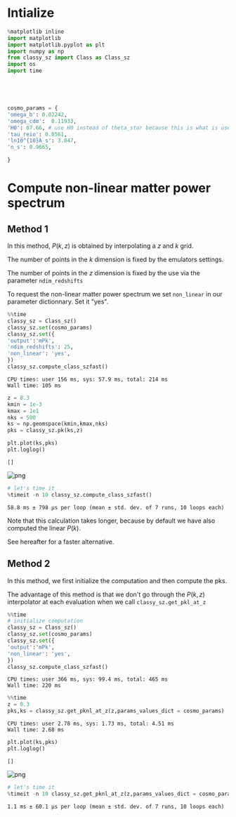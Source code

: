 # Intialize


```python
%matplotlib inline
import matplotlib
import matplotlib.pyplot as plt
import numpy as np
from classy_sz import Class as Class_sz
import os
import time





cosmo_params = {
'omega_b': 0.02242,
'omega_cdm':  0.11933,
'H0': 67.66, # use H0 instead of theta_star because this is what is used by the emulators and to avoid any ambiguity when comparing with camb. 
'tau_reio': 0.0561,
'ln10^{10}A_s': 3.047,
'n_s': 0.9665,

}


```

# Compute non-linear matter power spectrum

## Method 1

In this method, $P(k,z)$ is obtained by interpolating a $z$ and $k$ grid. 

The number of points in the $k$ dimension is fixed by the emulators settings. 

The number of points in the $z$ dimension is fixed by the use via the parameter `ndim_redshifts`

To request the non-linear matter power spectrum we set `non_linear` in our parameter dictionnary. Set it "yes". 


```python
%%time 
classy_sz = Class_sz()
classy_sz.set(cosmo_params)
classy_sz.set({
'output':'mPk',
'ndim_redshifts': 25,
'non_linear': 'yes',
})
classy_sz.compute_class_szfast()
```

    CPU times: user 156 ms, sys: 57.9 ms, total: 214 ms
    Wall time: 105 ms



```python
z = 8.3
kmin = 1e-3
kmax = 1e1
nks = 500
ks = np.geomspace(kmin,kmax,nks)
pks = classy_sz.pk(ks,z)
```


```python
plt.plot(ks,pks)
plt.loglog()
```




    []




    
![png](output_6_1.png)
    



```python
# let's time it
%timeit -n 10 classy_sz.compute_class_szfast()
```

    58.8 ms ± 798 µs per loop (mean ± std. dev. of 7 runs, 10 loops each)


Note that this calculation takes longer, because by default we have also computed the linear $P(k)$. 

See hereafter for a faster alternative.

## Method 2

In this method, we first initialize the computation and then compute the pks.

The advantage of this method is that we don't go through the $P(k,z)$ interpolator at each evaluation when we call 
`classy_sz.get_pkl_at_z`


```python
%%time
# initialize computation
classy_sz = Class_sz()
classy_sz.set(cosmo_params)
classy_sz.set({
'output':'mPk',
'non_linear': 'yes',
})
classy_sz.compute_class_szfast()
```

    CPU times: user 366 ms, sys: 99.4 ms, total: 465 ms
    Wall time: 220 ms



```python
%%time
z = 0.3
pks,ks = classy_sz.get_pknl_at_z(z,params_values_dict = cosmo_params)
```

    CPU times: user 2.78 ms, sys: 1.73 ms, total: 4.51 ms
    Wall time: 2.68 ms



```python
plt.plot(ks,pks)
plt.loglog()
```




    []




    
![png](output_12_1.png)
    



```python
# let's time it 
%timeit -n 10 classy_sz.get_pknl_at_z(z,params_values_dict = cosmo_params)
```

    1.1 ms ± 60.1 µs per loop (mean ± std. dev. of 7 runs, 10 loops each)

